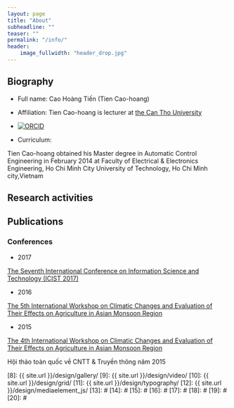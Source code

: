 ```yaml
---
layout: page
title: "About"
subheadline: ""
teaser: ""
permalink: "/info/"
header:
    image_fullwidth: "header_drop.jpg"
---
```


## Biography

* Full name: Cao Hoàng Tiến (Tien Cao-hoang)

* Affiliation: Tien Cao-hoang is lecturer at [the Can Tho University](http://ctu.edu.vn/en)

* [![ORCID](http://orcid.org/sites/all/themes/orcidResponsiveNoto/img/orcid-logo.png)](http://orcid.org/0000-0001-9863-2716)

* Curriculum:

Tien Cao-hoang obtained his Master degree in Automatic Control Engineering in February 2014 at Faculty of Electrical & Electronics Engineering, Ho Chi Minh City University of Technology, Ho Chi Minh city,Vietnam

## Research activities

## Publications

### Conferences

* 2017

[The Seventh International Conference on Information Science and Technology (ICIST 2017)](https://conference.cs.cityu.edu.hk/icist/)

* 2016

[The 5th International Workshop on Climatic Changes and Evaluation of Their Effects on Agriculture in Asian Monsoon Region](http://agrid.diasjp.net/grene/files/Abstracts%20of%205th%20GRENE-ei%20workshop.pdf) 

* 2015

 [The 4th International Workshop on Climatic Changes and Evaluation of Their Effects on Agriculture in Asian Monsoon Region](http://agrid.diasjp.net/grene/index.html%3Fpage_id=136.html)
 
 Hội thảo toàn quốc về CNTT & Truyền thông năm 2015

 [1]: http://orcid.org/0000-0001-9863-2716
 [2]: http://mademistakes.com/work/jekyll-themes/
 [3]: http://automattic.com/
 [4]: http://alistapart.com/
 [5]: http://www.smashingmagazine.com/
 [6]: https://github.com/
 [7]: http://sauer.io
 [8]: {{ site.url }}/design/gallery/
 [9]: {{ site.url }}/design/video/
 [10]: {{ site.url }}/design/grid/
 [11]: {{ site.url }}/design/typography/
 [12]: {{ site.url }}/design/mediaelement_js/
 [13]: #
 [14]: #
 [15]: #
 [16]: #
 [17]: #
 [18]: #
 [19]: #
 [20]: #